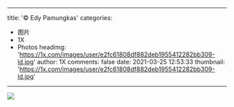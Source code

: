 
---
title: '© Edy Pamungkas'
categories: 
 - 图片
 - 1X
 - Photos
headimg: 'https://1x.com/images/user/e2fc61808df882deb1955412282bb309-ld.jpg'
author: 1X
comments: false
date: 2021-03-25 12:53:33
thumbnail: 'https://1x.com/images/user/e2fc61808df882deb1955412282bb309-ld.jpg'
---

<div>   
<img src="https://1x.com/images/user/e2fc61808df882deb1955412282bb309-ld.jpg" referrerpolicy="no-referrer">  
</div>
            